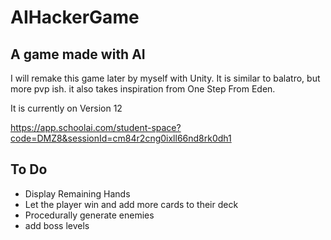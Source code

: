 # AIHackerGame
## A game made with AI
I will remake this game later by myself with Unity.
It is similar to balatro, but more pvp ish. 
it also takes inspiration from One Step From Eden.

It is currently on Version 12

https://app.schoolai.com/student-space?code=DMZ8&sessionId=cm84r2cng0ixll66nd8rk0dh1

## To Do
<ul>
  <li>Display Remaining Hands</li>
  <li>Let the player win and add more cards to their deck</li>
  <li>Procedurally generate enemies</li>
  <li>add boss levels</li>
</ul>
